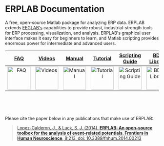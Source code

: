 # ERPLAB Documentation

A free, open-source Matlab package for analyzing ERP data.  ERPLAB extends [EEGLAB's](http://sccn.ucsd.edu/eeglab/) capabilities to provide robust, industrial-strength tools for ERP processing, visualization, and analysis.  ERPLAB's graphical user interface makes it easy for beginners to learn, and Matlab scripting provides enormous power for intermediate and advanced users.  

[FAQ](./Troubleshooting-and-Frequently-Asked-Questions) | [Videos](./Videos)|[Manual](./Manual)|[Tutorial](https://github.com/lucklab/erplab/wiki/ERPLAB-Tutorial)|[Scripting Guide](./Scripting-Guide)| [BDF Library](./BDF-Library) |[Data Files](https://ucdavis.box.com/shared/static/f1go6b880w82cle1l53pucvsymcbp4st.zip)
:--------: | :--------: | :--------: | :--------: | :--------: | :--------: | :--------:
<a href="./Troubleshooting-and-Frequently-Asked-Questions"> <img src="https://raw.githubusercontent.com/wiki/lucklab/erplab/images/ionicicons/ios7-help.png" alt="FAQ" height="75"></a> | <a href="./Videos"> <img src="https://raw.githubusercontent.com/wiki/lucklab/erplab/images/ionicicons/ios7-monitor.png" alt="Videos" height="75"></a> | <a href="./Manual"> <img src="https://raw.githubusercontent.com/wiki/lucklab/erplab/images/ionicicons/ios7-information.png" alt="Manual" height="75"></a> | <a href="https://github.com/lucklab/erplab/wiki/ERPLAB-Tutorial"> <img src="https://raw.githubusercontent.com/wiki/lucklab/erplab/images/ionicicons/ios7-copy.png" alt="Tutorial" height="75"></a> | <a href="./Scripting-Guide"> <img src="https://raw.githubusercontent.com/wiki/lucklab/erplab/images/ionicicons/ios7-paper-outline.png" alt="Scripting Guide" height="75"></a> | <a href="./BDF-Library"> <img src="https://raw.githubusercontent.com/wiki/lucklab/erplab/images/ionicicons/ios7-filing-outline.png" alt="BDF-Library" height="75"></a> | <a href="https://ucdavis.box.com/shared/static/f1go6b880w82cle1l53pucvsymcbp4st.zip"> <img src="https://raw.githubusercontent.com/wiki/lucklab/erplab/images/ionicicons/ios7-download-outline.png" alt="Download data files" height="75"></a>


<br>
<br>
<br>

Please cite the paper below in any publications that make use of ERPLAB:
> [Lopez-Calderon, J., & Luck, S. J. (2014). **ERPLAB: An open-source toolbox for the analysis of event-related potentials. Frontiers in Human Neuroscience**, 8:213. doi: 10.3389/fnhum.2014.00213](http://journal.frontiersin.org/Journal/10.3389/fnhum.2014.00213/)

